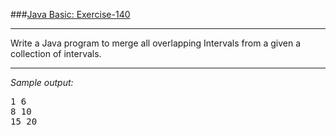 ###[Java Basic: Exercise-140](https://www.w3resource.com/java-exercises/basic/java-basic-exercise-140.php)
***
<p>Write a Java program to merge all overlapping Intervals from a given a collection of intervals. </p>

***
_Sample output:_
<pre class="output">1 6
8 10
15 20
</pre>